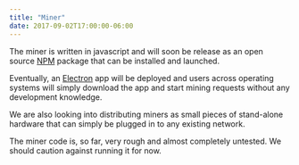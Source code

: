 ```yaml
---
title: "Miner"
date: 2017-09-02T17:00:00-06:00
---
```

The miner is written in javascript and will soon be release as an open source <a href="https://www.npmjs.com/" target="_blank">NPM</a> package that can be installed and launched.

Eventually, an <a href="https://electron.atom.io/" target="_blank">Electron</a> app will be deployed and users across operating systems will simply download the app and start mining requests without any development knowledge.

We are also looking into distributing miners as small pieces of stand-alone hardware that can simply be plugged in to any existing network.

The miner code is, so far, very rough and almost completely untested. We should caution against running it for now.


